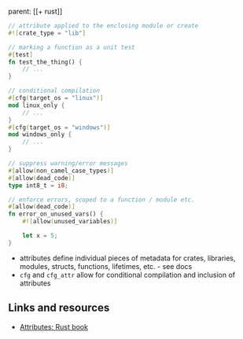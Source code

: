 parent: [[+ rust]]

```rust
// attribute applied to the enclosing module or create
#![crate_type = "lib"]

// marking a function as a unit test
#[test]
fn test_the_thing() {
    // ...
}

// conditional compilation
#[cfg(target_os = "linux")]
mod linux_only {
    // ...
}
#[cfg(target_os = "windows")]
mod windows_only {
    // ...
}

// suppress warning/error messages
#[allow(non_camel_case_types)]
#[allow(dead_code)]
type int8_t = i8;

// enforce errors, scoped to a function / module etc.
#[allow(dead_code)]
fn error_on_unused_vars() {
    #![allow(unused_variables)]

    let x = 5;
}
```

- attributes define individual pieces of metadata for crates, libraries,
  modules, structs, functions, lifetimes, etc. - see docs
- `cfg` and `cfg_attr` allow for conditional compilation and inclusion of
  attributes

## Links and resources

- [Attributes: Rust book](https://doc.rust-lang.org/1.73.0/reference/attributes.html)
